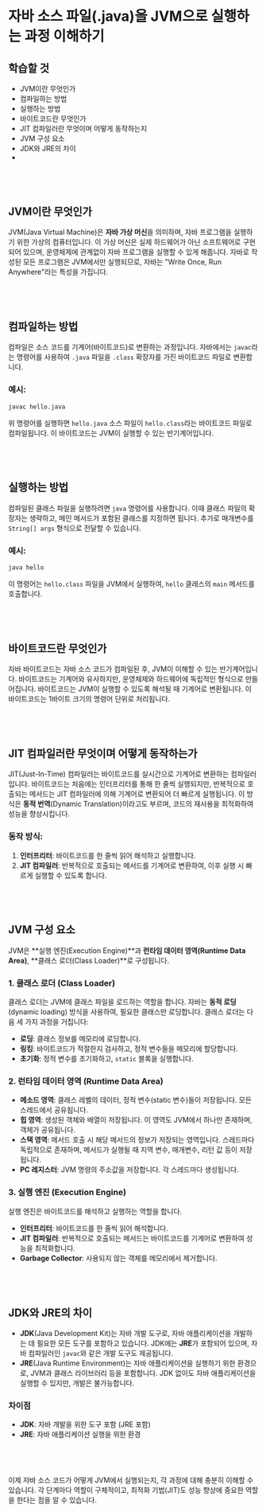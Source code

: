 # 자바 소스 파일(.java)을 JVM으로 실행하는 과정 이해하기

## 학습할 것

- JVM이란 무엇인가
- 컴파일하는 방법
- 실행하는 방법
- 바이트코드란 무엇인가
- JIT 컴파일러란 무엇이며 어떻게 동작하는지
- JVM 구성 요소
- JDK와 JRE의 차이
- 
&nbsp;   
---   
## JVM이란 무엇인가

JVM(Java Virtual Machine)은 **자바 가상 머신**을 의미하며, 자바 프로그램을 실행하기 위한 가상의 컴퓨터입니다. 이 가상 머신은 실제 하드웨어가 아닌 소프트웨어로 구현되어 있으며, 운영체제에 관계없이 자바 프로그램을 실행할 수 있게 해줍니다. 자바로 작성된 모든 프로그램은 JVM에서만 실행되므로, 자바는 "Write Once, Run Anywhere"라는 특성을 가집니다.

&nbsp;   
---

## 컴파일하는 방법

컴파일은 소스 코드를 기계어(바이트코드)로 변환하는 과정입니다. 자바에서는 `javac`라는 명령어를 사용하여 `.java` 파일을 `.class` 확장자를 가진 바이트코드 파일로 변환합니다.

### 예시:

```bash
javac hello.java

```

위 명령어를 실행하면 `hello.java` 소스 파일이 `hello.class`라는 바이트코드 파일로 컴파일됩니다. 이 바이트코드는 JVM이 실행할 수 있는 반기계어입니다.

&nbsp;   
---

## 실행하는 방법

컴파일된 클래스 파일을 실행하려면 `java` 명령어를 사용합니다. 이때 클래스 파일의 확장자는 생략하고, 메인 메서드가 포함된 클래스를 지정하면 됩니다. 추가로 매개변수를 `String[] args` 형식으로 전달할 수 있습니다.

### 예시:

```bash
java hello

```

이 명령어는 `hello.class` 파일을 JVM에서 실행하여, `hello` 클래스의 `main` 메서드를 호출합니다.

&nbsp;   
---
## 바이트코드란 무엇인가

자바 바이트코드는 자바 소스 코드가 컴파일된 후, JVM이 이해할 수 있는 반기계어입니다. 바이트코드는 기계어와 유사하지만, 운영체제와 하드웨어에 독립적인 형식으로 만들어집니다. 바이트코드는 JVM이 실행할 수 있도록 해석될 때 기계어로 변환됩니다. 이 바이트코드는 1바이트 크기의 명령어 단위로 처리됩니다.

&nbsp;   
---
## JIT 컴파일러란 무엇이며 어떻게 동작하는가

JIT(Just-In-Time) 컴파일러는 바이트코드를 실시간으로 기계어로 변환하는 컴파일러입니다. 바이트코드는 처음에는 인터프리터를 통해 한 줄씩 실행되지만, 반복적으로 호출되는 메서드는 JIT 컴파일러에 의해 기계어로 변환되어 더 빠르게 실행됩니다. 이 방식은 **동적 번역**(Dynamic Translation)이라고도 부르며, 코드의 재사용을 최적화하여 성능을 향상시킵니다.

### 동작 방식:

1. **인터프리터**: 바이트코드를 한 줄씩 읽어 해석하고 실행합니다.
2. **JIT 컴파일러**: 반복적으로 호출되는 메서드를 기계어로 변환하여, 이후 실행 시 빠르게 실행할 수 있도록 합니다.

&nbsp;   
---
## JVM 구성 요소

JVM은 **실행 엔진(Execution Engine)**과 **런타임 데이터 영역(Runtime Data Area)**, **클래스 로더(Class Loader)**로 구성됩니다.

### 1. 클래스 로더 (Class Loader)

클래스 로더는 JVM에 클래스 파일을 로드하는 역할을 합니다. 자바는 **동적 로딩**(dynamic loading) 방식을 사용하여, 필요한 클래스만 로딩합니다. 클래스 로더는 다음 세 가지 과정을 거칩니다:

- **로딩**: 클래스 정보를 메모리에 로딩합니다.
- **링킹**: 바이트코드가 적절한지 검사하고, 정적 변수들을 메모리에 할당합니다.
- **초기화**: 정적 변수를 초기화하고, `static` 블록을 실행합니다.

### 2. 런타임 데이터 영역 (Runtime Data Area)

- **메소드 영역**: 클래스 레벨의 데이터, 정적 변수(static 변수)들이 저장됩니다. 모든 스레드에서 공유됩니다.
- **힙 영역**: 생성된 객체와 배열이 저장됩니다. 이 영역도 JVM에서 하나만 존재하며, 객체가 공유됩니다.
- **스택 영역**: 메서드 호출 시 해당 메서드의 정보가 저장되는 영역입니다. 스레드마다 독립적으로 존재하며, 메서드가 실행될 때 지역 변수, 매개변수, 리턴 값 등이 저장됩니다.
- **PC 레지스터**: JVM 명령의 주소값을 저장합니다. 각 스레드마다 생성됩니다.

### 3. 실행 엔진 (Execution Engine)

실행 엔진은 바이트코드를 해석하고 실행하는 역할을 합니다.

- **인터프리터**: 바이트코드를 한 줄씩 읽어 해석합니다.
- **JIT 컴파일러**: 반복적으로 호출되는 메서드는 바이트코드를 기계어로 변환하여 성능을 최적화합니다.
- **Garbage Collector**: 사용되지 않는 객체를 메모리에서 제거합니다.

&nbsp;   
---
## JDK와 JRE의 차이

- **JDK**(Java Development Kit)는 자바 개발 도구로, 자바 애플리케이션을 개발하는 데 필요한 모든 도구를 포함하고 있습니다. JDK에는 **JRE**가 포함되어 있으며, 자바 컴파일러인 `javac`와 같은 개발 도구도 제공됩니다.
- **JRE**(Java Runtime Environment)는 자바 애플리케이션을 실행하기 위한 환경으로, JVM과 클래스 라이브러리 등을 포함합니다. JDK 없이도 자바 애플리케이션을 실행할 수 있지만, 개발은 불가능합니다.

### 차이점

- **JDK**: 자바 개발을 위한 도구 포함 (JRE 포함)
- **JRE**: 자바 애플리케이션 실행을 위한 환경

&nbsp;   
---
이제 자바 소스 코드가 어떻게 JVM에서 실행되는지, 각 과정에 대해 충분히 이해할 수 있습니다. 각 단계마다 역할이 구체적이고, 최적화 기법(JIT)도 성능 향상에 중요한 역할을 한다는 점을 알 수 있습니다.
